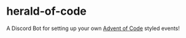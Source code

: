 # herald-of-code

A Discord Bot for setting up your own [Advent of Code](https://adventofcode.com) styled events!
